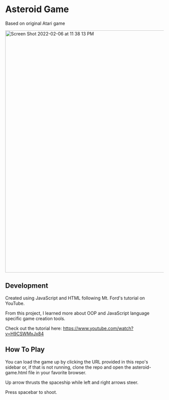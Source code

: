 # Asteroid Game

Based on original Atari game


<img width="766" alt="Screen Shot 2022-02-06 at 11 38 13 PM" src="https://user-images.githubusercontent.com/95384975/152730746-987fe81c-7e3d-4ec5-a111-227038629ed7.png">




## Development

Created using JavaScript and HTML following Mt. Ford's tutorial on YouTube. 

From this project, I learned more about OOP and JavaScript language specific game creation tools.

Check out the tutorial here:
https://www.youtube.com/watch?v=H9CSWMxJx84


## How To Play

You can load the game up by clicking the URL provided in this repo's sidebar or, if that is not running, clone the repo and 
open the asteroid-game.html file in your favorite browser.

Up arrow thrusts the spaceship while left and right arrows steer.

Press spacebar to shoot.







